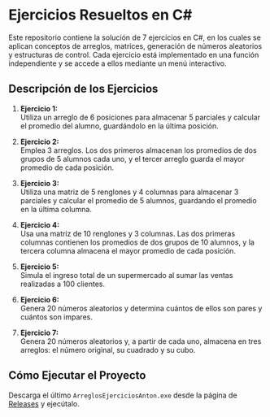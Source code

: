 # Ejercicios Resueltos en C#

Este repositorio contiene la solución de 7 ejercicios en C#, en los cuales se aplican conceptos de arreglos, matrices, generación de números aleatorios y estructuras de control. Cada ejercicio está implementado en una función independiente y se accede a ellos mediante un menú interactivo.

## Descripción de los Ejercicios

1. **Ejercicio 1:**  
   Utiliza un arreglo de 6 posiciones para almacenar 5 parciales y calcular el promedio del alumno, guardándolo en la última posición.

2. **Ejercicio 2:**  
   Emplea 3 arreglos. Los dos primeros almacenan los promedios de dos grupos de 5 alumnos cada uno, y el tercer arreglo guarda el mayor promedio de cada posición.

3. **Ejercicio 3:**  
   Utiliza una matriz de 5 renglones y 4 columnas para almacenar 3 parciales y calcular el promedio de 5 alumnos, guardando el promedio en la última columna.

4. **Ejercicio 4:**  
   Usa una matriz de 10 renglones y 3 columnas. Las dos primeras columnas contienen los promedios de dos grupos de 10 alumnos, y la tercera columna almacena el mayor promedio de cada posición.

5. **Ejercicio 5:**  
   Simula el ingreso total de un supermercado al sumar las ventas realizadas a 100 clientes.

6. **Ejercicio 6:**  
   Genera 20 números aleatorios y determina cuántos de ellos son pares y cuántos son impares.

7. **Ejercicio 7:**  
   Genera 20 números aleatorios y, a partir de cada uno, almacena en tres arreglos: el número original, su cuadrado y su cubo.

## Cómo Ejecutar el Proyecto

Descarga el último `ArreglosEjerciciosAnton.exe` desde la página de [Releases](#) y ejecútalo.
